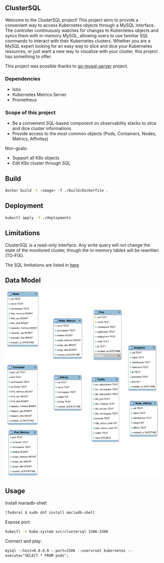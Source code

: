 ## ClusterSQL

Welcome to the ClusterSQL project! This project aims to provide a convenient way
to access Kubernetes objects through a MySQL interface. The controller
continuously watches for changes to Kubernetes objects and syncs them with
in-memory MySQL, allowing users to use familiar SQL commands to interact with
their Kubernetes clusters. Whether you are a MySQL expert looking for an easy
way to slice and dice your Kubernetes resources, or just want a new way to
visualize with your cluster, this project has something to offer.

This project was possible thanks to
[go-mysql-server](https://github.com/dolthub/go-mysql-server) project.

### Dependencies

* Istio
* Kubernetes Metrics Server
* Prometheus

### Scope of this project

* Be a convenient SQL-based component on observability stacks to slice and dice
  cluster informations
* Provide access to the most common objects (Pods, Containers, Nodes, Metrics,
  Affinites)

Non-goals:
* Support all K8s objects
* Edit K8s cluster through SQL

## Build

```bash
docker build -t <image> -f ./build/Dockerfile .
```

## Deployment

```bash
kubectl apply -f ./deployments
```

## Limitations

ClusterSQL is a read-only interface. Any write query will not change the state
of the monitored cluster, though the in-memory tables will be rewritten
(TO-FIX).

The SQL limitations are listed in [here](https://github.com/dolthub/go-mysql-server)

## Data Model 

![data-model](er-diagram.png)

## Usage

Install mariadb-shell:

```bash
[fedora] $ sudo dnf install mariadb-shell
```

Expose port:

```bash
kubectl -n kube-system svc/clustersql 3306:3306
```

Connect and play:

```
mysql --host=0.0.0.0 --port=3306 --user=root kubernetes --execute="SELECT * FROM pods";
```
